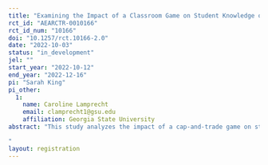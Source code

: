 ```yaml
---
title: "Examining the Impact of a Classroom Game on Student Knowledge of Environmental Policy"
rct_id: "AEARCTR-0010166"
rct_id_num: "10166"
doi: "10.1257/rct.10166-2.0"
date: "2022-10-03"
status: "in_development"
jel: ""
start_year: "2022-10-12"
end_year: "2022-12-16"
pi: "Sarah King"
pi_other:
  1:
    name: Caroline Lamprecht
    email: clamprecht1@gsu.edu
    affiliation: Georgia State University
abstract: "This study analyzes the impact of a cap-and-trade game on student knowledge of and attitudes towards environmental policy. The planned experiment uses undergraduate economics students at a large public university and uses survey data from before and after the game to measure attitudes towards environmental policy and knowledge of cap-and-trade policy. In addition, the experiment will employ random assignment of participation in an in-class game. The game is intended as an interactive method to teach students about cap-and trade policies which are popular mechanisms for reducing pollution and uses both technology and in-person interaction. This study contributes to the literature on active learning methods in environmental economics while also exploring the impact of teaching about environmental policy.   
"
layout: registration
---
```


